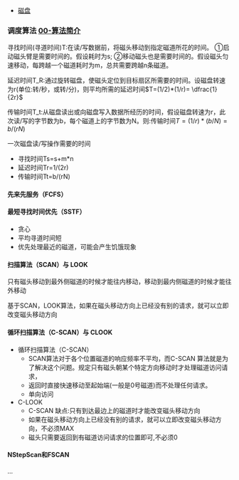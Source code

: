 
- [磁盘](obsidian://open?vault=hersym&file=doc%2FQRS%2FDevice%2FMemory%2FDisk) 


### 调度算法 [00-算法简介](../algo/00-算法简介.md) 

寻找时间(寻道时间)T:在读/写数据前，将磁头移动到指定磁道所花的时间。
①启动磁头臂是需要时间的。假设耗时为s;
②移动磁头也是需要时间的。假设磁头匀速移动，每跨越一个磁道耗时为m，总共需要跨越n条磁道。

延迟时间T_R:通过旋转磁盘，使磁头定位到目标扇区所需要的时间。设磁盘转速为r(单位:转/秒，或转/分)，则平均所需的延迟时间$T=(1/2)*(1/r)= \dfrac{1}{2r}$

传输时间T_t:从磁盘读出或向磁盘写入数据所经历的时间，假设磁盘转速为r，此次读/写的字节数为b，每个磁道上的字节数为N。则:传输时间$T=(1/r)*(b/N)= b/(rN)$

一次磁盘读/写操作需要的时间
- 寻找时间Ts=s+m*n
- 延迟时间Tr=1/(2r)
- 传输时间Tt=b/(rN)

#### 先来先服务（FCFS）


#### 最短寻找时间优先（SSTF）

- 贪心
- 平均寻道时间短
- 优先处理最近的磁道，可能会产生饥饿现象

#### 扫描算法（SCAN）与 LOOK

只有磁头移动到最外侧磁道的时候才能往内移动，移动到最内侧磁道的时候才能往外移动

基于SCAN，LOOK算法，如果在磁头移动方向上已经没有别的请求，就可以立即改变磁头移动方向

#### 循环扫描算法（C-SCAN）与 CLOOK

- 循环扫描算法（C-SCAN）
	- SCAN算法对于各个位置磁道的响应频率不平均，而C-SCAN 算法就是为了解决这个问题。规定只有磁头朝某个特定方向移动时才处理磁道访问请求，
	- 返回时直接快速移动至起始端(一般是0号磁道)而不处理任何请求。
	- 单向访问
- C-LOOK
	- C-SCAN 缺点:只有到达最边上的磁道时才能改变磁头移动方向
	- 如果在磁头移动方向上已经没有别的请求，就可以立即改变磁头移动方向，不必须MAX
	- 磁头只需要返回到有磁道访问请求的位置即可,不必须0

#### NStepScan和FSCAN

...














































